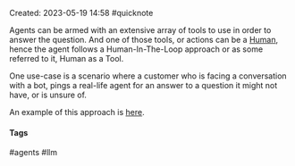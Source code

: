 Created: 2023-05-19 14:58
#quicknote

Agents can be armed with an extensive array of tools to use in order to answer the question. And one of those tools, or actions can be a [Human](https://python.langchain.com/en/latest/modules/agents/tools/examples/human_tools.html), hence the agent follows a Human-In-The-Loop approach or as some referred to it, Human as a Tool.

One use-case is a scenario where a customer who is facing a conversation with a bot, pings a real-life agent for an answer to a question it might not have, or is unsure of.

An example of this approach is [here](https://cobusgreyling.medium.com/human-in-the-loop-llm-agents-e0a046c1ec26).

#### Tags
#agents #llm